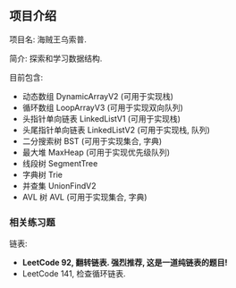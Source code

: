## 项目介绍

项目名: 海贼王乌索普.

简介: 探索和学习数据结构.

目前包含:

  - 动态数组 DynamicArrayV2 (可用于实现栈)
  - 循环数组 LoopArrayV3 (可用于实现双向队列)
  - 头指针单向链表 LinkedListV1 (可用于实现栈)
  - 头尾指针单向链表 LinkedListV2 (可用于实现栈, 队列)
  - 二分搜索树 BST (可用于实现集合, 字典)
  - 最大堆 MaxHeap (可用于实现优先级队列)
  - 线段树 SegmentTree
  - 字典树 Trie
  - 并查集 UnionFindV2
  - AVL 树 AVL (可用于实现集合, 字典)

### 相关练习题

链表:

  - **LeetCode 92, 翻转链表. 强烈推荐, 这是一道纯链表的题目!**
  - LeetCode 141, 检查循环链表.

